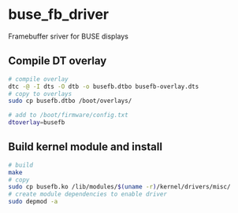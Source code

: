 # buse_fb_driver
Framebuffer sriver for BUSE displays


## Compile DT overlay
```bash
# compile overlay
dtc -@ -I dts -O dtb -o busefb.dtbo busefb-overlay.dts
# copy to overlays
sudo cp busefb.dtbo /boot/overlays/

# add to /boot/firmware/config.txt
dtoverlay=busefb

```
## Build kernel module and install
```bash
# build
make
# copy
sudo cp busefb.ko /lib/modules/$(uname -r)/kernel/drivers/misc/
# create module dependencies to enable driver
sudo depmod -a

```



